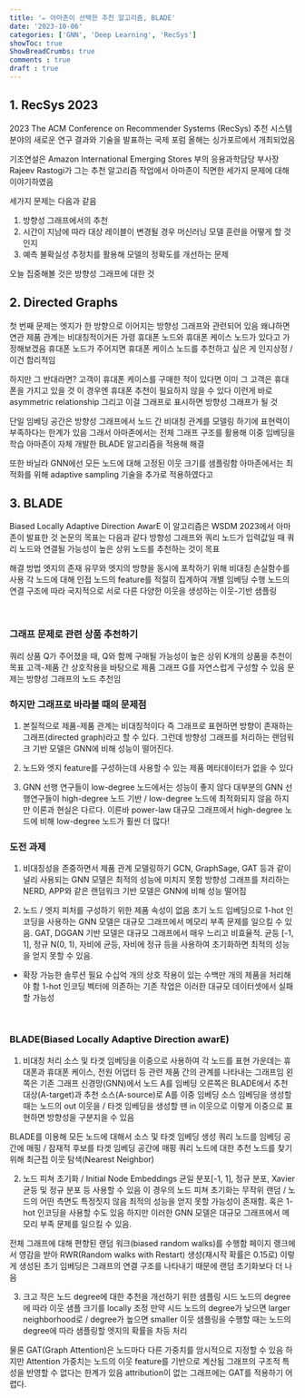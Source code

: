 ```yaml
---
title: '✏️ 아마존이 선택한 추천 알고리즘, BLADE'
date: '2023-10-06'
categories: ['GNN', 'Deep Learning', 'RecSys']
showToc: true
ShowBreadCrumbs: true
comments : true
draft : true
---
```


## 1. RecSys 2023

2023 The ACM Conference on Recommender Systems (RecSys)
추천 시스템 분야의 새로운 연구 결과와 기술을 발표하는 국제 포럼
올해는 싱가포르에서 개최되었음

기조연설은 Amazon International Emerging Stores 부의 응용과학담당 부사장 Rajeev Rastogi가
그는 추천 알고리즘 작업에서 아마존이 직면한 세가지 문제에 대해 이야기하였음

세가지 문제는 다음과 같음
1. 방향성 그래프에서의 추천
2. 시간이 지남에 따라 대상 레이블이 변경될 경우 머신러닝 모델 훈련을 어떻게 할 것인지
3. 예측 불확실성 추정치를 활용해 모델의 정확도를 개선하는 문제

오늘 집중해볼 것은 방향성 그래프에 대한 것


## 2. Directed Graphs

첫 번째 문제는 엣지가 한 방향으로 이어지는 방향성 그래프와 관련되어 있음
왜냐하면 연관 제품 관계는 비대칭적이거든
가령 휴대폰 노드와 휴대폰 케이스 노드가 있다고 가정해보겠음
휴대폰 노드가 주어지면 휴대폰 케이스 노드를 추천하고 싶은 게 인지상정 / 이건 합리적임

하지만 그 반대라면? 
고객이 휴대폰 케이스를 구매한 적이 있다면 이미 그 고객은 휴대폰을 가지고 있을 것
이 경우엔 휴대폰 추천이 필요하지 않을 수 있다
이런게 바로 asymmetric relationship
그리고 이걸 그래프로 표시하면 방향성 그래프가 될 것

단일 임베딩 공간은 방향성 그래프에서 노드 간 비대칭 관계를 모델링 하기에 표현력이 부족하다는 한계가 있음
그래서 아마존에서는 전체 그래프 구조를 활용해 이중 임베딩을 학습
아마존이 자체 개발한 BLADE 알고리즘을 적용해 해결

또한 바닐라 GNN에선 모든 노드에 대해 고정된 이웃 크기를 샘플링함
아마존에서는 최적화를 위해 adaptive sampling 기술을 추가로 적용하였다고


## 3. BLADE

Biased Locally Adaptive Direction AwarE
이 알고리즘은 WSDM 2023에서 아마존이 발표한 것
논문의 목표는 다음과 같다
방향성 그래프와 쿼리 노드가 입력값일 때 쿼리 노드와 연결될 가능성이 높은 상위 노드를 추천하는 것이 목표

해결 방법
엣지의 존재 유무와 엣지의 방향을 동시에 포착하기 위해 비대칭 손실함수를 사용
각 노드에 대해 인접 노드의 feature를 적절히 집계하여 개별 임베딩 수행
노드의 연결 구조에 따라 국지적으로 서로 다른 다양한 이웃을 생성하는 이웃-기반 샘플링 


 
### 그래프 문제로 관련 상품 추천하기
쿼리 상품 Q가 주어졌을 때, Q와 함께 구매될 가능성이 높은 상위 K개의 상품을 추천이 목표
고객-제품 간 상호작용을 바탕으로 제품 그래프 G를 자연스럽게 구성할 수 있음
문제는 방향성 그래프의 노드 추천임

### 하지만 그래프로 바라볼 때의 문제점
1. 본질적으로 제품-제품 관계는 비대칭적이다
즉 그래프로 표현하면 방향이 존재하는 그래프(directed graph)라고 할 수 있다.
그런데 방향성 그래프를 처리하는 랜덤워크 기반 모델은 GNN에 비해 성능이 떨어진다.

2. 노드와 엣지 feature를 구성하는데 사용할 수 있는 제품 메타데이터가 없을 수 있다

3. GNN 선행 연구들이 low-degree 노드에서는 성능이 좋지 않다
대부분의 GNN 선행연구들이 high-degree 노드 기반 / low-degree 노드에 최적화되지 않음
하지만 이론과 현실은 다르다. 이른바 power-law
대규모 그래프에서 high-degree 노드에 비해 low-degree 노드가 훨씬 더 많다!


### 도전 과제
1. 비대칭성을 존중하면서 제품 관계 모델링하기
GCN, GraphSage, GAT 등과 같이 널리 사용되는 GNN 모델은 최적의 성능에 미치지 못함
방향성 그래프를 처리하는 NERD, APP와 같은 랜덤워크 기반 모델은 GNN에 비해 성능 떨어짐

2. 노드 / 엣지 피처를 구성하기 위한 제품 속성이 없음
초기 노드 임베딩으로 1-hot 인코딩을 사용하는 GNN 모델은 대규모 그래프에서 메모리 부족 문제를 일으킬 수 있음.
GAT, DGGAN 기반 모델은 대규모 그래프에서 매우 느리고 비효율적.
균등 [-1, 1], 정규 N(0, 1), 자비에 균등, 자비에 정규 등을 사용하여 초기화하면 최적의 성능을 얻지 못할 수 있음.

+ 확장 가능한 솔루션 필요
수십억 개의 상호 작용이 있는 수백만 개의 제품을 처리해야 함
1-hot 인코딩 벡터에 의존하는 기존 작업은 이러한 대규모 데이터셋에서 실패할 가능성

 
### BLADE(Biased Locally Adaptive Direction awarE)
1. 비대칭 처리
소스 및 타겟 임베딩을 이중으로 사용하여 각 노드를 표현
가운데는 휴대폰과 휴대폰 케이스, 전원 어댑터 등 관련 제품 간의 관계를 나타내는 그래프임
왼쪽은 기존 그래프 신경망(GNN)에서 노드 A를 임베딩
오른쪽은 BLADE에서 추천 대상(A-target)과 추천 소스(A-source)로 A를 이중 임베딩
소스 임베딩을 생성할 때는 노드의 out 이웃을 / 타겟 임베딩을 생성할 땐 in 이웃으로
이렇게 이중으로 표현하면 방향성을 구분지을 수 있음

BLADE를 이용해 모든 노드에 대해서 소스 및 타겟 임베딩 생성
쿼리 노드를 임베딩 공간에 매핑 / 잠재적 후보를 타겟 임베딩 공간에 매핑
쿼리 노드에 대한 추천 노드를 찾기 위해 최근접 이웃 탐색(Nearest Neighbor)

2. 노드 피쳐 초기화 / Initial Node Embeddings
균일 분포[-1, 1], 정규 분포, Xavier 균등 및 정규 분포 등 사용할 수 있음
이 경우의 노드 피쳐 초기화는 무작위 랜덤 / 노드의 어떤 측면도 특정짓지 않음
최적의 성능을 얻지 못할 가능성이 존재함.
혹은 1-hot 인코딩을 사용할 수도 있음
하지만 이러한 GNN 모델은 대규모 그래프에서 메모리 부족 문제를 일으킬 수 있음.

전체 그래프에 대해 편향된 랜덤 워크(biased random walks)를 수행함
페이지 랭크에서 영감을 받아 RWR(Random walks with Restart) 생성(재시작 확률은 0.15로)
이렇게 생성된 초기 임베딩은 그래프의 연결 구조를 나타내기 때문에 랜덤 초기화보다 더 나음

3. 크고 작은 노드 degree에 대한 추천을 개선하기 위한 샘플링
시드 노드의 degree에 따라 이웃 샘플 크기를 locally 조정
만약 시드 노드의 degree가 낮으면 larger neighborhood로 / degree가 높으면 smaller
이웃 샘플링을 수행할 때는 노드의 degree에 따라 샘플링할 엣지의 확률을 차등 처리

물론 GAT(Graph Attention)은 노드마다 다른 가중치를 암시적으로 지정할 수 있음
하지만 Attention 가중치는 노드의 이웃 feature를 기반으로 계산됨
그래프의 구조적 특성을 반영할 수 없다는 한계가 있음
attribution이 없는 그래프에는 GAT를 적용하기 어렵다.
